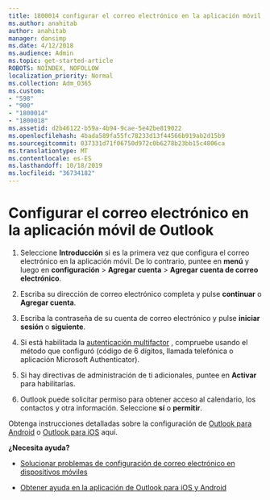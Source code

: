 ```yaml
---
title: 1800014 configurar el correo electrónico en la aplicación móvil de Outlook
ms.author: anahitab
author: anahitab
manager: dansimp
ms.date: 4/12/2018
ms.audience: Admin
ms.topic: get-started-article
ROBOTS: NOINDEX, NOFOLLOW
localization_priority: Normal
ms.collection: Adm_O365
ms.custom:
- "598"
- "900"
- "1800014"
- "1800018"
ms.assetid: d2b46122-b59a-4b94-9cae-5e42be819022
ms.openlocfilehash: 4bada589fa55fc78233d13f44566b919ab2d15b9
ms.sourcegitcommit: 037331d71f06750d972c0b6278b23bb15c4806ca
ms.translationtype: MT
ms.contentlocale: es-ES
ms.lasthandoff: 10/18/2019
ms.locfileid: "36734182"
---
```

# <a name="set-up-email-in-the-outlook-mobile-app"></a>Configurar el correo electrónico en la aplicación móvil de Outlook

1. Seleccione **Introducción** si es la primera vez que configura el correo electrónico en la aplicación móvil. De lo contrario, puntee en **menú** y luego en **configuración** \> **Agregar cuenta** \> **Agregar cuenta de correo electrónico**.

2. Escriba su dirección de correo electrónico completa y pulse **continuar** o **Agregar cuenta**.

3. Escriba la contraseña de su cuenta de correo electrónico y pulse **iniciar sesión** o **siguiente**.

4. Si está habilitada la [autenticación multifactor](https://docs.microsoft.com/office365/admin/security-and-compliance/set-up-multi-factor-authentication) , compruebe usando el método que configuró (código de 6 dígitos, llamada telefónica o aplicación Microsoft Authenticator).

5. Si hay directivas de administración de ti adicionales, puntee en **Activar** para habilitarlas.

6. Outlook puede solicitar permiso para obtener acceso al calendario, los contactos y otra información. Seleccione **sí** o **permitir**.

Obtenga instrucciones detalladas sobre la configuración de [Outlook para Android](https://support.office.com/article/886db551-8dfa-4fd5-b835-f8e532091872.aspx) o [Outlook para iOS](https://support.office.com/article/b2de2161-cc1d-49ef-9ef9-81acd1c8e234.aspx) aquí.
  
 **¿Necesita ayuda?**
  
- [Solucionar problemas de configuración de correo electrónico en dispositivos móviles](https://support.office.com/article/a264ef01-9c88-48fb-9285-7017e4f31f02.aspx)

- [Obtener ayuda en la aplicación de Outlook para iOS y Android](https://support.office.com/article/218a22d1-9fa5-4889-b689-de1c63493243.aspx#ID0EAABAAA=Contact_Support)
